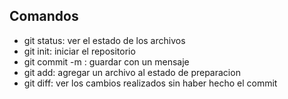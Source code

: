 ## Comandos
- git status: ver el estado de los archivos
- git init: iniciar el repositorio
- git commit -m : guardar con un mensaje
- git add: agregar un archivo al estado de preparacion
- git diff: ver los cambios realizados sin haber hecho el commit